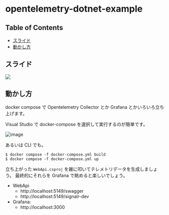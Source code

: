 # opentelemetry-dotnet-example

## Table of Contents
- [スライド](#スライド)
- [動かし方](#動かし方)

## スライド

[![](https://github.com/nenoNaninu/opentelemetry-dotnet-example/assets/27144255/8e2d5652-308b-4a3b-967b-e7444f1a77b5)](https://speakerdeck.com/nenonaninu/c-number-dehazimeru-opentelemetry)


## 動かし方

docker compose で Opentelemetry Collector とか Grafana とかいろいろ立ち上げます。

Visual Studio で docker-compose を選択して実行するのが簡単です。

![image](https://github.com/nenoNaninu/opentelemetry-dotnet-example/assets/27144255/ce9a562d-2efc-4d1e-963a-f9ff3069740f)

あるいは CLI でも。

```
$ docker compose -f docker-compose.yml build
$ docker compose -f docker-compose.yml up
```

立ち上がった `WebApi.csproj` を雑に叩いてテレメトリデータを生成しましょう。
最終的にそれらを Grafana で眺めると楽しいでしょう。

- WebApi
  - http://localhost:5149/swagger
  - http://localhost:5149/signalr-dev
- Grafana: 
  - http://localhost:3000


